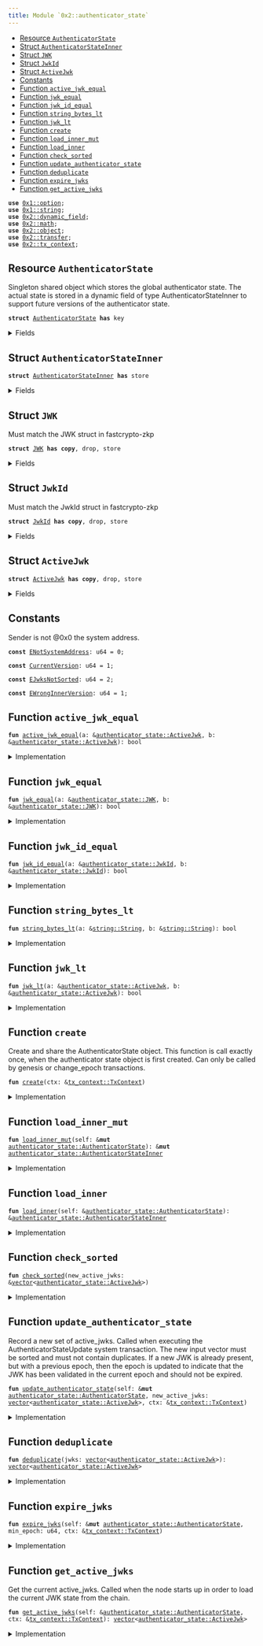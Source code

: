 ```yaml
---
title: Module `0x2::authenticator_state`
---
```




-  [Resource `AuthenticatorState`](#0x2_authenticator_state_AuthenticatorState)
-  [Struct `AuthenticatorStateInner`](#0x2_authenticator_state_AuthenticatorStateInner)
-  [Struct `JWK`](#0x2_authenticator_state_JWK)
-  [Struct `JwkId`](#0x2_authenticator_state_JwkId)
-  [Struct `ActiveJwk`](#0x2_authenticator_state_ActiveJwk)
-  [Constants](#@Constants_0)
-  [Function `active_jwk_equal`](#0x2_authenticator_state_active_jwk_equal)
-  [Function `jwk_equal`](#0x2_authenticator_state_jwk_equal)
-  [Function `jwk_id_equal`](#0x2_authenticator_state_jwk_id_equal)
-  [Function `string_bytes_lt`](#0x2_authenticator_state_string_bytes_lt)
-  [Function `jwk_lt`](#0x2_authenticator_state_jwk_lt)
-  [Function `create`](#0x2_authenticator_state_create)
-  [Function `load_inner_mut`](#0x2_authenticator_state_load_inner_mut)
-  [Function `load_inner`](#0x2_authenticator_state_load_inner)
-  [Function `check_sorted`](#0x2_authenticator_state_check_sorted)
-  [Function `update_authenticator_state`](#0x2_authenticator_state_update_authenticator_state)
-  [Function `deduplicate`](#0x2_authenticator_state_deduplicate)
-  [Function `expire_jwks`](#0x2_authenticator_state_expire_jwks)
-  [Function `get_active_jwks`](#0x2_authenticator_state_get_active_jwks)


<pre><code><b>use</b> <a href="../move-stdlib/option.md#0x1_option">0x1::option</a>;
<b>use</b> <a href="../move-stdlib/string.md#0x1_string">0x1::string</a>;
<b>use</b> <a href="../sui-framework/dynamic_field.md#0x2_dynamic_field">0x2::dynamic_field</a>;
<b>use</b> <a href="../sui-framework/math.md#0x2_math">0x2::math</a>;
<b>use</b> <a href="../sui-framework/object.md#0x2_object">0x2::object</a>;
<b>use</b> <a href="../sui-framework/transfer.md#0x2_transfer">0x2::transfer</a>;
<b>use</b> <a href="../sui-framework/tx_context.md#0x2_tx_context">0x2::tx_context</a>;
</code></pre>



<a name="0x2_authenticator_state_AuthenticatorState"></a>

## Resource `AuthenticatorState`

Singleton shared object which stores the global authenticator state.
The actual state is stored in a dynamic field of type AuthenticatorStateInner to support
future versions of the authenticator state.


<pre><code><b>struct</b> <a href="../sui-framework/authenticator_state.md#0x2_authenticator_state_AuthenticatorState">AuthenticatorState</a> <b>has</b> key
</code></pre>



<details>
<summary>Fields</summary>


<dl>
<dt>
<code>id: <a href="../sui-framework/object.md#0x2_object_UID">object::UID</a></code>
</dt>
<dd>

</dd>
<dt>
<code>version: u64</code>
</dt>
<dd>

</dd>
</dl>


</details>

<a name="0x2_authenticator_state_AuthenticatorStateInner"></a>

## Struct `AuthenticatorStateInner`



<pre><code><b>struct</b> <a href="../sui-framework/authenticator_state.md#0x2_authenticator_state_AuthenticatorStateInner">AuthenticatorStateInner</a> <b>has</b> store
</code></pre>



<details>
<summary>Fields</summary>


<dl>
<dt>
<code>version: u64</code>
</dt>
<dd>

</dd>
<dt>
<code>active_jwks: <a href="../move-stdlib/vector.md#0x1_vector">vector</a>&lt;<a href="../sui-framework/authenticator_state.md#0x2_authenticator_state_ActiveJwk">authenticator_state::ActiveJwk</a>&gt;</code>
</dt>
<dd>
 List of currently active JWKs.
</dd>
</dl>


</details>

<a name="0x2_authenticator_state_JWK"></a>

## Struct `JWK`

Must match the JWK struct in fastcrypto-zkp


<pre><code><b>struct</b> <a href="../sui-framework/authenticator_state.md#0x2_authenticator_state_JWK">JWK</a> <b>has</b> <b>copy</b>, drop, store
</code></pre>



<details>
<summary>Fields</summary>


<dl>
<dt>
<code>kty: <a href="../move-stdlib/string.md#0x1_string_String">string::String</a></code>
</dt>
<dd>

</dd>
<dt>
<code>e: <a href="../move-stdlib/string.md#0x1_string_String">string::String</a></code>
</dt>
<dd>

</dd>
<dt>
<code>n: <a href="../move-stdlib/string.md#0x1_string_String">string::String</a></code>
</dt>
<dd>

</dd>
<dt>
<code>alg: <a href="../move-stdlib/string.md#0x1_string_String">string::String</a></code>
</dt>
<dd>

</dd>
</dl>


</details>

<a name="0x2_authenticator_state_JwkId"></a>

## Struct `JwkId`

Must match the JwkId struct in fastcrypto-zkp


<pre><code><b>struct</b> <a href="../sui-framework/authenticator_state.md#0x2_authenticator_state_JwkId">JwkId</a> <b>has</b> <b>copy</b>, drop, store
</code></pre>



<details>
<summary>Fields</summary>


<dl>
<dt>
<code>iss: <a href="../move-stdlib/string.md#0x1_string_String">string::String</a></code>
</dt>
<dd>

</dd>
<dt>
<code>kid: <a href="../move-stdlib/string.md#0x1_string_String">string::String</a></code>
</dt>
<dd>

</dd>
</dl>


</details>

<a name="0x2_authenticator_state_ActiveJwk"></a>

## Struct `ActiveJwk`



<pre><code><b>struct</b> <a href="../sui-framework/authenticator_state.md#0x2_authenticator_state_ActiveJwk">ActiveJwk</a> <b>has</b> <b>copy</b>, drop, store
</code></pre>



<details>
<summary>Fields</summary>


<dl>
<dt>
<code>jwk_id: <a href="../sui-framework/authenticator_state.md#0x2_authenticator_state_JwkId">authenticator_state::JwkId</a></code>
</dt>
<dd>

</dd>
<dt>
<code>jwk: <a href="../sui-framework/authenticator_state.md#0x2_authenticator_state_JWK">authenticator_state::JWK</a></code>
</dt>
<dd>

</dd>
<dt>
<code>epoch: u64</code>
</dt>
<dd>

</dd>
</dl>


</details>

<a name="@Constants_0"></a>

## Constants


<a name="0x2_authenticator_state_ENotSystemAddress"></a>

Sender is not @0x0 the system address.


<pre><code><b>const</b> <a href="../sui-framework/authenticator_state.md#0x2_authenticator_state_ENotSystemAddress">ENotSystemAddress</a>: u64 = 0;
</code></pre>



<a name="0x2_authenticator_state_CurrentVersion"></a>



<pre><code><b>const</b> <a href="../sui-framework/authenticator_state.md#0x2_authenticator_state_CurrentVersion">CurrentVersion</a>: u64 = 1;
</code></pre>



<a name="0x2_authenticator_state_EJwksNotSorted"></a>



<pre><code><b>const</b> <a href="../sui-framework/authenticator_state.md#0x2_authenticator_state_EJwksNotSorted">EJwksNotSorted</a>: u64 = 2;
</code></pre>



<a name="0x2_authenticator_state_EWrongInnerVersion"></a>



<pre><code><b>const</b> <a href="../sui-framework/authenticator_state.md#0x2_authenticator_state_EWrongInnerVersion">EWrongInnerVersion</a>: u64 = 1;
</code></pre>



<a name="0x2_authenticator_state_active_jwk_equal"></a>

## Function `active_jwk_equal`



<pre><code><b>fun</b> <a href="../sui-framework/authenticator_state.md#0x2_authenticator_state_active_jwk_equal">active_jwk_equal</a>(a: &<a href="../sui-framework/authenticator_state.md#0x2_authenticator_state_ActiveJwk">authenticator_state::ActiveJwk</a>, b: &<a href="../sui-framework/authenticator_state.md#0x2_authenticator_state_ActiveJwk">authenticator_state::ActiveJwk</a>): bool
</code></pre>



<details>
<summary>Implementation</summary>


<pre><code><b>fun</b> <a href="../sui-framework/authenticator_state.md#0x2_authenticator_state_active_jwk_equal">active_jwk_equal</a>(a: &<a href="../sui-framework/authenticator_state.md#0x2_authenticator_state_ActiveJwk">ActiveJwk</a>, b: &<a href="../sui-framework/authenticator_state.md#0x2_authenticator_state_ActiveJwk">ActiveJwk</a>): bool {
    // note: epoch is ignored
    <a href="../sui-framework/authenticator_state.md#0x2_authenticator_state_jwk_equal">jwk_equal</a>(&a.jwk, &b.jwk) && <a href="../sui-framework/authenticator_state.md#0x2_authenticator_state_jwk_id_equal">jwk_id_equal</a>(&a.jwk_id, &b.jwk_id)
}
</code></pre>



</details>

<a name="0x2_authenticator_state_jwk_equal"></a>

## Function `jwk_equal`



<pre><code><b>fun</b> <a href="../sui-framework/authenticator_state.md#0x2_authenticator_state_jwk_equal">jwk_equal</a>(a: &<a href="../sui-framework/authenticator_state.md#0x2_authenticator_state_JWK">authenticator_state::JWK</a>, b: &<a href="../sui-framework/authenticator_state.md#0x2_authenticator_state_JWK">authenticator_state::JWK</a>): bool
</code></pre>



<details>
<summary>Implementation</summary>


<pre><code><b>fun</b> <a href="../sui-framework/authenticator_state.md#0x2_authenticator_state_jwk_equal">jwk_equal</a>(a: &<a href="../sui-framework/authenticator_state.md#0x2_authenticator_state_JWK">JWK</a>, b: &<a href="../sui-framework/authenticator_state.md#0x2_authenticator_state_JWK">JWK</a>): bool {
    (&a.kty == &b.kty) &&
       (&a.e == &b.e) &&
       (&a.n == &b.n) &&
       (&a.alg == &b.alg)
}
</code></pre>



</details>

<a name="0x2_authenticator_state_jwk_id_equal"></a>

## Function `jwk_id_equal`



<pre><code><b>fun</b> <a href="../sui-framework/authenticator_state.md#0x2_authenticator_state_jwk_id_equal">jwk_id_equal</a>(a: &<a href="../sui-framework/authenticator_state.md#0x2_authenticator_state_JwkId">authenticator_state::JwkId</a>, b: &<a href="../sui-framework/authenticator_state.md#0x2_authenticator_state_JwkId">authenticator_state::JwkId</a>): bool
</code></pre>



<details>
<summary>Implementation</summary>


<pre><code><b>fun</b> <a href="../sui-framework/authenticator_state.md#0x2_authenticator_state_jwk_id_equal">jwk_id_equal</a>(a: &<a href="../sui-framework/authenticator_state.md#0x2_authenticator_state_JwkId">JwkId</a>, b: &<a href="../sui-framework/authenticator_state.md#0x2_authenticator_state_JwkId">JwkId</a>): bool {
    (&a.iss == &b.iss) && (&a.kid == &b.kid)
}
</code></pre>



</details>

<a name="0x2_authenticator_state_string_bytes_lt"></a>

## Function `string_bytes_lt`



<pre><code><b>fun</b> <a href="../sui-framework/authenticator_state.md#0x2_authenticator_state_string_bytes_lt">string_bytes_lt</a>(a: &<a href="../move-stdlib/string.md#0x1_string_String">string::String</a>, b: &<a href="../move-stdlib/string.md#0x1_string_String">string::String</a>): bool
</code></pre>



<details>
<summary>Implementation</summary>


<pre><code><b>fun</b> <a href="../sui-framework/authenticator_state.md#0x2_authenticator_state_string_bytes_lt">string_bytes_lt</a>(a: &String, b: &String): bool {
    <b>let</b> a_bytes = a.bytes();
    <b>let</b> b_bytes = b.bytes();

    <b>if</b> (a_bytes.length() &lt; b_bytes.length()) {
        <b>true</b>
    } <b>else</b> <b>if</b> (a_bytes.length() &gt; b_bytes.length()) {
        <b>false</b>
    } <b>else</b> {
        <b>let</b> <b>mut</b> i = 0;
        <b>while</b> (i &lt; a_bytes.length()) {
            <b>let</b> a_byte = a_bytes[i];
            <b>let</b> b_byte = b_bytes[i];
            <b>if</b> (a_byte &lt; b_byte) {
                <b>return</b> <b>true</b>
            } <b>else</b> <b>if</b> (a_byte &gt; b_byte) {
                <b>return</b> <b>false</b>
            };
            i = i + 1;
        };
        // all bytes are equal
        <b>false</b>
    }
}
</code></pre>



</details>

<a name="0x2_authenticator_state_jwk_lt"></a>

## Function `jwk_lt`



<pre><code><b>fun</b> <a href="../sui-framework/authenticator_state.md#0x2_authenticator_state_jwk_lt">jwk_lt</a>(a: &<a href="../sui-framework/authenticator_state.md#0x2_authenticator_state_ActiveJwk">authenticator_state::ActiveJwk</a>, b: &<a href="../sui-framework/authenticator_state.md#0x2_authenticator_state_ActiveJwk">authenticator_state::ActiveJwk</a>): bool
</code></pre>



<details>
<summary>Implementation</summary>


<pre><code><b>fun</b> <a href="../sui-framework/authenticator_state.md#0x2_authenticator_state_jwk_lt">jwk_lt</a>(a: &<a href="../sui-framework/authenticator_state.md#0x2_authenticator_state_ActiveJwk">ActiveJwk</a>, b: &<a href="../sui-framework/authenticator_state.md#0x2_authenticator_state_ActiveJwk">ActiveJwk</a>): bool {
    // note: epoch is ignored
    <b>if</b> (&a.jwk_id.iss != &b.jwk_id.iss) {
        <b>return</b> <a href="../sui-framework/authenticator_state.md#0x2_authenticator_state_string_bytes_lt">string_bytes_lt</a>(&a.jwk_id.iss, &b.jwk_id.iss)
    };
    <b>if</b> (&a.jwk_id.kid != &b.jwk_id.kid) {
        <b>return</b> <a href="../sui-framework/authenticator_state.md#0x2_authenticator_state_string_bytes_lt">string_bytes_lt</a>(&a.jwk_id.kid, &b.jwk_id.kid)
    };
    <b>if</b> (&a.jwk.kty != &b.jwk.kty) {
        <b>return</b> <a href="../sui-framework/authenticator_state.md#0x2_authenticator_state_string_bytes_lt">string_bytes_lt</a>(&a.jwk.kty, &b.jwk.kty)
    };
    <b>if</b> (&a.jwk.e != &b.jwk.e) {
        <b>return</b> <a href="../sui-framework/authenticator_state.md#0x2_authenticator_state_string_bytes_lt">string_bytes_lt</a>(&a.jwk.e, &b.jwk.e)
    };
    <b>if</b> (&a.jwk.n != &b.jwk.n) {
        <b>return</b> <a href="../sui-framework/authenticator_state.md#0x2_authenticator_state_string_bytes_lt">string_bytes_lt</a>(&a.jwk.n, &b.jwk.n)
    };
    <a href="../sui-framework/authenticator_state.md#0x2_authenticator_state_string_bytes_lt">string_bytes_lt</a>(&a.jwk.alg, &b.jwk.alg)
}
</code></pre>



</details>

<a name="0x2_authenticator_state_create"></a>

## Function `create`

Create and share the AuthenticatorState object. This function is call exactly once, when
the authenticator state object is first created.
Can only be called by genesis or change_epoch transactions.


<pre><code><b>fun</b> <a href="../sui-framework/authenticator_state.md#0x2_authenticator_state_create">create</a>(ctx: &<a href="../sui-framework/tx_context.md#0x2_tx_context_TxContext">tx_context::TxContext</a>)
</code></pre>



<details>
<summary>Implementation</summary>


<pre><code><b>fun</b> <a href="../sui-framework/authenticator_state.md#0x2_authenticator_state_create">create</a>(ctx: &TxContext) {
    <b>assert</b>!(ctx.sender() == @0x0, <a href="../sui-framework/authenticator_state.md#0x2_authenticator_state_ENotSystemAddress">ENotSystemAddress</a>);

    <b>let</b> version = <a href="../sui-framework/authenticator_state.md#0x2_authenticator_state_CurrentVersion">CurrentVersion</a>;

    <b>let</b> inner = <a href="../sui-framework/authenticator_state.md#0x2_authenticator_state_AuthenticatorStateInner">AuthenticatorStateInner</a> {
        version,
        active_jwks: <a href="../move-stdlib/vector.md#0x1_vector">vector</a>[],
    };

    <b>let</b> <b>mut</b> self = <a href="../sui-framework/authenticator_state.md#0x2_authenticator_state_AuthenticatorState">AuthenticatorState</a> {
        id: <a href="../sui-framework/object.md#0x2_object_authenticator_state">object::authenticator_state</a>(),
        version,
    };

    <a href="../sui-framework/dynamic_field.md#0x2_dynamic_field_add">dynamic_field::add</a>(&<b>mut</b> self.id, version, inner);
    <a href="../sui-framework/transfer.md#0x2_transfer_share_object">transfer::share_object</a>(self);
}
</code></pre>



</details>

<a name="0x2_authenticator_state_load_inner_mut"></a>

## Function `load_inner_mut`



<pre><code><b>fun</b> <a href="../sui-framework/authenticator_state.md#0x2_authenticator_state_load_inner_mut">load_inner_mut</a>(self: &<b>mut</b> <a href="../sui-framework/authenticator_state.md#0x2_authenticator_state_AuthenticatorState">authenticator_state::AuthenticatorState</a>): &<b>mut</b> <a href="../sui-framework/authenticator_state.md#0x2_authenticator_state_AuthenticatorStateInner">authenticator_state::AuthenticatorStateInner</a>
</code></pre>



<details>
<summary>Implementation</summary>


<pre><code><b>fun</b> <a href="../sui-framework/authenticator_state.md#0x2_authenticator_state_load_inner_mut">load_inner_mut</a>(
    self: &<b>mut</b> <a href="../sui-framework/authenticator_state.md#0x2_authenticator_state_AuthenticatorState">AuthenticatorState</a>,
): &<b>mut</b> <a href="../sui-framework/authenticator_state.md#0x2_authenticator_state_AuthenticatorStateInner">AuthenticatorStateInner</a> {
    <b>let</b> version = self.version;

    // replace this <b>with</b> a lazy <b>update</b> function when we add a new version of the inner <a href="../sui-framework/object.md#0x2_object">object</a>.
    <b>assert</b>!(version == <a href="../sui-framework/authenticator_state.md#0x2_authenticator_state_CurrentVersion">CurrentVersion</a>, <a href="../sui-framework/authenticator_state.md#0x2_authenticator_state_EWrongInnerVersion">EWrongInnerVersion</a>);

    <b>let</b> inner: &<b>mut</b> <a href="../sui-framework/authenticator_state.md#0x2_authenticator_state_AuthenticatorStateInner">AuthenticatorStateInner</a> = <a href="../sui-framework/dynamic_field.md#0x2_dynamic_field_borrow_mut">dynamic_field::borrow_mut</a>(&<b>mut</b> self.id, self.version);

    <b>assert</b>!(inner.version == version, <a href="../sui-framework/authenticator_state.md#0x2_authenticator_state_EWrongInnerVersion">EWrongInnerVersion</a>);
    inner
}
</code></pre>



</details>

<a name="0x2_authenticator_state_load_inner"></a>

## Function `load_inner`



<pre><code><b>fun</b> <a href="../sui-framework/authenticator_state.md#0x2_authenticator_state_load_inner">load_inner</a>(self: &<a href="../sui-framework/authenticator_state.md#0x2_authenticator_state_AuthenticatorState">authenticator_state::AuthenticatorState</a>): &<a href="../sui-framework/authenticator_state.md#0x2_authenticator_state_AuthenticatorStateInner">authenticator_state::AuthenticatorStateInner</a>
</code></pre>



<details>
<summary>Implementation</summary>


<pre><code><b>fun</b> <a href="../sui-framework/authenticator_state.md#0x2_authenticator_state_load_inner">load_inner</a>(
    self: &<a href="../sui-framework/authenticator_state.md#0x2_authenticator_state_AuthenticatorState">AuthenticatorState</a>,
): &<a href="../sui-framework/authenticator_state.md#0x2_authenticator_state_AuthenticatorStateInner">AuthenticatorStateInner</a> {
    <b>let</b> version = self.version;

    // replace this <b>with</b> a lazy <b>update</b> function when we add a new version of the inner <a href="../sui-framework/object.md#0x2_object">object</a>.
    <b>assert</b>!(version == <a href="../sui-framework/authenticator_state.md#0x2_authenticator_state_CurrentVersion">CurrentVersion</a>, <a href="../sui-framework/authenticator_state.md#0x2_authenticator_state_EWrongInnerVersion">EWrongInnerVersion</a>);

    <b>let</b> inner: &<a href="../sui-framework/authenticator_state.md#0x2_authenticator_state_AuthenticatorStateInner">AuthenticatorStateInner</a> = <a href="../sui-framework/dynamic_field.md#0x2_dynamic_field_borrow">dynamic_field::borrow</a>(&self.id, self.version);

    <b>assert</b>!(inner.version == version, <a href="../sui-framework/authenticator_state.md#0x2_authenticator_state_EWrongInnerVersion">EWrongInnerVersion</a>);
    inner
}
</code></pre>



</details>

<a name="0x2_authenticator_state_check_sorted"></a>

## Function `check_sorted`



<pre><code><b>fun</b> <a href="../sui-framework/authenticator_state.md#0x2_authenticator_state_check_sorted">check_sorted</a>(new_active_jwks: &<a href="../move-stdlib/vector.md#0x1_vector">vector</a>&lt;<a href="../sui-framework/authenticator_state.md#0x2_authenticator_state_ActiveJwk">authenticator_state::ActiveJwk</a>&gt;)
</code></pre>



<details>
<summary>Implementation</summary>


<pre><code><b>fun</b> <a href="../sui-framework/authenticator_state.md#0x2_authenticator_state_check_sorted">check_sorted</a>(new_active_jwks: &<a href="../move-stdlib/vector.md#0x1_vector">vector</a>&lt;<a href="../sui-framework/authenticator_state.md#0x2_authenticator_state_ActiveJwk">ActiveJwk</a>&gt;) {
    <b>let</b> <b>mut</b> i = 0;
    <b>while</b> (i &lt; new_active_jwks.length() - 1) {
        <b>let</b> a = &new_active_jwks[i];
        <b>let</b> b = &new_active_jwks[i + 1];
        <b>assert</b>!(<a href="../sui-framework/authenticator_state.md#0x2_authenticator_state_jwk_lt">jwk_lt</a>(a, b), <a href="../sui-framework/authenticator_state.md#0x2_authenticator_state_EJwksNotSorted">EJwksNotSorted</a>);
        i = i + 1;
    };
}
</code></pre>



</details>

<a name="0x2_authenticator_state_update_authenticator_state"></a>

## Function `update_authenticator_state`

Record a new set of active_jwks. Called when executing the AuthenticatorStateUpdate system
transaction. The new input vector must be sorted and must not contain duplicates.
If a new JWK is already present, but with a previous epoch, then the epoch is updated to
indicate that the JWK has been validated in the current epoch and should not be expired.


<pre><code><b>fun</b> <a href="../sui-framework/authenticator_state.md#0x2_authenticator_state_update_authenticator_state">update_authenticator_state</a>(self: &<b>mut</b> <a href="../sui-framework/authenticator_state.md#0x2_authenticator_state_AuthenticatorState">authenticator_state::AuthenticatorState</a>, new_active_jwks: <a href="../move-stdlib/vector.md#0x1_vector">vector</a>&lt;<a href="../sui-framework/authenticator_state.md#0x2_authenticator_state_ActiveJwk">authenticator_state::ActiveJwk</a>&gt;, ctx: &<a href="../sui-framework/tx_context.md#0x2_tx_context_TxContext">tx_context::TxContext</a>)
</code></pre>



<details>
<summary>Implementation</summary>


<pre><code><b>fun</b> <a href="../sui-framework/authenticator_state.md#0x2_authenticator_state_update_authenticator_state">update_authenticator_state</a>(
    self: &<b>mut</b> <a href="../sui-framework/authenticator_state.md#0x2_authenticator_state_AuthenticatorState">AuthenticatorState</a>,
    new_active_jwks: <a href="../move-stdlib/vector.md#0x1_vector">vector</a>&lt;<a href="../sui-framework/authenticator_state.md#0x2_authenticator_state_ActiveJwk">ActiveJwk</a>&gt;,
    ctx: &TxContext,
) {
    // Validator will make a special system call <b>with</b> sender set <b>as</b> 0x0.
    <b>assert</b>!(ctx.sender() == @0x0, <a href="../sui-framework/authenticator_state.md#0x2_authenticator_state_ENotSystemAddress">ENotSystemAddress</a>);

    <a href="../sui-framework/authenticator_state.md#0x2_authenticator_state_check_sorted">check_sorted</a>(&new_active_jwks);
    <b>let</b> new_active_jwks = <a href="../sui-framework/authenticator_state.md#0x2_authenticator_state_deduplicate">deduplicate</a>(new_active_jwks);

    <b>let</b> inner = self.<a href="../sui-framework/authenticator_state.md#0x2_authenticator_state_load_inner_mut">load_inner_mut</a>();

    <b>let</b> <b>mut</b> res = <a href="../move-stdlib/vector.md#0x1_vector">vector</a>[];
    <b>let</b> <b>mut</b> i = 0;
    <b>let</b> <b>mut</b> j = 0;
    <b>let</b> active_jwks_len = inner.active_jwks.length();
    <b>let</b> new_active_jwks_len = new_active_jwks.length();

    <b>while</b> (i &lt; active_jwks_len && j &lt; new_active_jwks_len) {
        <b>let</b> old_jwk = &inner.active_jwks[i];
        <b>let</b> new_jwk = &new_active_jwks[j];

        // when they are equal, push only one, but <b>use</b> the max epoch of the two
        <b>if</b> (<a href="../sui-framework/authenticator_state.md#0x2_authenticator_state_active_jwk_equal">active_jwk_equal</a>(old_jwk, new_jwk)) {
            <b>let</b> <b>mut</b> jwk = *old_jwk;
            jwk.epoch = <a href="../sui-framework/math.md#0x2_math_max">math::max</a>(old_jwk.epoch, new_jwk.epoch);
            res.push_back(jwk);
            i = i + 1;
            j = j + 1;
        } <b>else</b> <b>if</b> (<a href="../sui-framework/authenticator_state.md#0x2_authenticator_state_jwk_id_equal">jwk_id_equal</a>(&old_jwk.jwk_id, &new_jwk.jwk_id)) {
            // <b>if</b> only jwk_id is equal, then the key <b>has</b> changed. Providers should not send
            // JWKs like this, but <b>if</b> they do, we must ignore the new <a href="../sui-framework/authenticator_state.md#0x2_authenticator_state_JWK">JWK</a> <b>to</b> avoid having a
            // liveness / forking issues
            res.push_back(*old_jwk);
            i = i + 1;
            j = j + 1;
        } <b>else</b> <b>if</b> (<a href="../sui-framework/authenticator_state.md#0x2_authenticator_state_jwk_lt">jwk_lt</a>(old_jwk, new_jwk)) {
            res.push_back(*old_jwk);
            i = i + 1;
        } <b>else</b> {
            res.push_back(*new_jwk);
            j = j + 1;
        }
    };

    <b>while</b> (i &lt; active_jwks_len) {
        res.push_back(inner.active_jwks[i]);
        i = i + 1;
    };
    <b>while</b> (j &lt; new_active_jwks_len) {
        res.push_back(new_active_jwks[j]);
        j = j + 1;
    };

    inner.active_jwks = res;
}
</code></pre>



</details>

<a name="0x2_authenticator_state_deduplicate"></a>

## Function `deduplicate`



<pre><code><b>fun</b> <a href="../sui-framework/authenticator_state.md#0x2_authenticator_state_deduplicate">deduplicate</a>(jwks: <a href="../move-stdlib/vector.md#0x1_vector">vector</a>&lt;<a href="../sui-framework/authenticator_state.md#0x2_authenticator_state_ActiveJwk">authenticator_state::ActiveJwk</a>&gt;): <a href="../move-stdlib/vector.md#0x1_vector">vector</a>&lt;<a href="../sui-framework/authenticator_state.md#0x2_authenticator_state_ActiveJwk">authenticator_state::ActiveJwk</a>&gt;
</code></pre>



<details>
<summary>Implementation</summary>


<pre><code><b>fun</b> <a href="../sui-framework/authenticator_state.md#0x2_authenticator_state_deduplicate">deduplicate</a>(jwks: <a href="../move-stdlib/vector.md#0x1_vector">vector</a>&lt;<a href="../sui-framework/authenticator_state.md#0x2_authenticator_state_ActiveJwk">ActiveJwk</a>&gt;): <a href="../move-stdlib/vector.md#0x1_vector">vector</a>&lt;<a href="../sui-framework/authenticator_state.md#0x2_authenticator_state_ActiveJwk">ActiveJwk</a>&gt; {
    <b>let</b> <b>mut</b> res = <a href="../move-stdlib/vector.md#0x1_vector">vector</a>[];
    <b>let</b> <b>mut</b> i = 0;
    <b>let</b> <b>mut</b> prev: Option&lt;<a href="../sui-framework/authenticator_state.md#0x2_authenticator_state_JwkId">JwkId</a>&gt; = <a href="../move-stdlib/option.md#0x1_option_none">option::none</a>();
    <b>while</b> (i &lt; jwks.length()) {
        <b>let</b> jwk = &jwks[i];
        <b>if</b> (prev.is_none()) {
            prev.fill(jwk.jwk_id);
        } <b>else</b> <b>if</b> (<a href="../sui-framework/authenticator_state.md#0x2_authenticator_state_jwk_id_equal">jwk_id_equal</a>(prev.borrow(), &jwk.jwk_id)) {
            // skip duplicate jwks in input
            i = i + 1;
            <b>continue</b>
        } <b>else</b> {
            *prev.borrow_mut() = jwk.jwk_id;
        };
        res.push_back(*jwk);
        i = i + 1;
    };
    res
}
</code></pre>



</details>

<a name="0x2_authenticator_state_expire_jwks"></a>

## Function `expire_jwks`



<pre><code><b>fun</b> <a href="../sui-framework/authenticator_state.md#0x2_authenticator_state_expire_jwks">expire_jwks</a>(self: &<b>mut</b> <a href="../sui-framework/authenticator_state.md#0x2_authenticator_state_AuthenticatorState">authenticator_state::AuthenticatorState</a>, min_epoch: u64, ctx: &<a href="../sui-framework/tx_context.md#0x2_tx_context_TxContext">tx_context::TxContext</a>)
</code></pre>



<details>
<summary>Implementation</summary>


<pre><code><b>fun</b> <a href="../sui-framework/authenticator_state.md#0x2_authenticator_state_expire_jwks">expire_jwks</a>(
    self: &<b>mut</b> <a href="../sui-framework/authenticator_state.md#0x2_authenticator_state_AuthenticatorState">AuthenticatorState</a>,
    // any jwk below this epoch is not retained
    min_epoch: u64,
    ctx: &TxContext) {
    // This will only be called by <a href="../../sui_system.md#0x3_sui_system_advance_epoch">sui_system::advance_epoch</a>
    <b>assert</b>!(ctx.sender() == @0x0, <a href="../sui-framework/authenticator_state.md#0x2_authenticator_state_ENotSystemAddress">ENotSystemAddress</a>);

    <b>let</b> inner = <a href="../sui-framework/authenticator_state.md#0x2_authenticator_state_load_inner_mut">load_inner_mut</a>(self);

    <b>let</b> len = inner.active_jwks.length();

    // first we count how many jwks from each issuer are above the min_epoch
    // and store the counts in a <a href="../move-stdlib/vector.md#0x1_vector">vector</a> that parallels the (sorted) active_jwks <a href="../move-stdlib/vector.md#0x1_vector">vector</a>
    <b>let</b> <b>mut</b> issuer_max_epochs = <a href="../move-stdlib/vector.md#0x1_vector">vector</a>[];
    <b>let</b> <b>mut</b> i = 0;
    <b>let</b> <b>mut</b> prev_issuer: Option&lt;String&gt; = <a href="../move-stdlib/option.md#0x1_option_none">option::none</a>();

    <b>while</b> (i &lt; len) {
        <b>let</b> cur = &inner.active_jwks[i];
        <b>let</b> cur_iss = &cur.jwk_id.iss;
        <b>if</b> (prev_issuer.is_none()) {
            prev_issuer.fill(*cur_iss);
            issuer_max_epochs.push_back(cur.epoch);
        } <b>else</b> {
            <b>if</b> (cur_iss == prev_issuer.borrow()) {
                <b>let</b> back = issuer_max_epochs.length() - 1;
                <b>let</b> prev_max_epoch = &<b>mut</b> issuer_max_epochs[back];
                *prev_max_epoch = <a href="../sui-framework/math.md#0x2_math_max">math::max</a>(*prev_max_epoch, cur.epoch);
            } <b>else</b> {
                *prev_issuer.borrow_mut() = *cur_iss;
                issuer_max_epochs.push_back(cur.epoch);
            }
        };
        i = i + 1;
    };

    // Now, filter out any JWKs that are below the min_epoch, unless that issuer <b>has</b> no
    // JWKs &gt;= the min_epoch, in which case we keep all of them.
    <b>let</b> <b>mut</b> new_active_jwks: <a href="../move-stdlib/vector.md#0x1_vector">vector</a>&lt;<a href="../sui-framework/authenticator_state.md#0x2_authenticator_state_ActiveJwk">ActiveJwk</a>&gt; = <a href="../move-stdlib/vector.md#0x1_vector">vector</a>[];
    <b>let</b> <b>mut</b> prev_issuer: Option&lt;String&gt; = <a href="../move-stdlib/option.md#0x1_option_none">option::none</a>();
    <b>let</b> <b>mut</b> i = 0;
    <b>let</b> <b>mut</b> j = 0;
    <b>while</b> (i &lt; len) {
        <b>let</b> jwk = &inner.active_jwks[i];
        <b>let</b> cur_iss = &jwk.jwk_id.iss;

        <b>if</b> (prev_issuer.is_none()) {
            prev_issuer.fill(*cur_iss);
        } <b>else</b> <b>if</b> (cur_iss != prev_issuer.borrow()) {
            *prev_issuer.borrow_mut() = *cur_iss;
            j = j + 1;
        };

        <b>let</b> max_epoch_for_iss = &issuer_max_epochs[j];

        // TODO: <b>if</b> the iss for this jwk <b>has</b> *no* jwks that meet the minimum epoch,
        // then expire nothing.
        <b>if</b> (*max_epoch_for_iss &lt; min_epoch || jwk.epoch &gt;= min_epoch) {
            new_active_jwks.push_back(*jwk);
        };
        i = i + 1;
    };
    inner.active_jwks = new_active_jwks;
}
</code></pre>



</details>

<a name="0x2_authenticator_state_get_active_jwks"></a>

## Function `get_active_jwks`

Get the current active_jwks. Called when the node starts up in order to load the current
JWK state from the chain.


<pre><code><b>fun</b> <a href="../sui-framework/authenticator_state.md#0x2_authenticator_state_get_active_jwks">get_active_jwks</a>(self: &<a href="../sui-framework/authenticator_state.md#0x2_authenticator_state_AuthenticatorState">authenticator_state::AuthenticatorState</a>, ctx: &<a href="../sui-framework/tx_context.md#0x2_tx_context_TxContext">tx_context::TxContext</a>): <a href="../move-stdlib/vector.md#0x1_vector">vector</a>&lt;<a href="../sui-framework/authenticator_state.md#0x2_authenticator_state_ActiveJwk">authenticator_state::ActiveJwk</a>&gt;
</code></pre>



<details>
<summary>Implementation</summary>


<pre><code><b>fun</b> <a href="../sui-framework/authenticator_state.md#0x2_authenticator_state_get_active_jwks">get_active_jwks</a>(
    self: &<a href="../sui-framework/authenticator_state.md#0x2_authenticator_state_AuthenticatorState">AuthenticatorState</a>,
    ctx: &TxContext,
): <a href="../move-stdlib/vector.md#0x1_vector">vector</a>&lt;<a href="../sui-framework/authenticator_state.md#0x2_authenticator_state_ActiveJwk">ActiveJwk</a>&gt; {
    <b>assert</b>!(ctx.sender() == @0x0, <a href="../sui-framework/authenticator_state.md#0x2_authenticator_state_ENotSystemAddress">ENotSystemAddress</a>);
    self.<a href="../sui-framework/authenticator_state.md#0x2_authenticator_state_load_inner">load_inner</a>().active_jwks
}
</code></pre>



</details>
